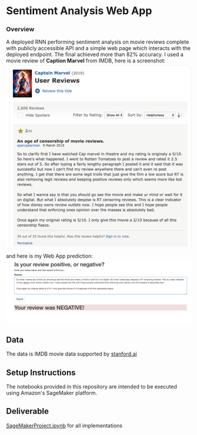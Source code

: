 # Sentiment Analysis Web App
[//]: # (Image References)

[image1]: ./result/pred.png "pred"
[image2]: ./result/marvel.png "review"

### Overview

A deployed RNN performing sentiment analysis on movie reviews complete with publicly accessible API and a simple web page which interacts with the deployed endpoint. The final achieved more than 82% accuracy. 
I used a movie review of **Caption Marvel** from IMDB, here is a screenshot:
![review][image2]

and here is my Web App prediction:
![pred][image1]

## Data

The data is IMDB movie data supported by [stanford.ai](http://ai.stanford.edu/~amaas/data/sentiment/)

## Setup Instructions

The notebooks provided in this repository are intended to be executed using Amazon's SageMaker platform. 

## Deliverable

[SageMakerProject.ipynb](./Project/SageMakerProject.ipynb) for all implementations